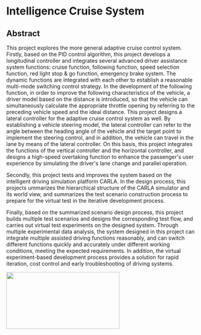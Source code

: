 # Intelligence Cruise System

## Abstract
This project explores the more general adaptive cruise control system. Firstly, based on the PID control algorithm, this project develops a longitudinal controller and integrates several advanced driver assistance system functions: cruise function, following function, speed selection function, red light stop & go function, emergency brake system. The dynamic functions are integrated with each other to establish a reasonable multi-mode switching control strategy. In the development of the following function, in order to improve the following characteristics of the vehicle, a driver model based on the distance is introduced, so that the vehicle can simultaneously calculate the appropriate throttle opening by referring to the preceding vehicle speed and the ideal distance. This project designs a lateral controller for the adaptive cruise control system as well. By establishing a vehicle steering model, the lateral controller can refer to the angle between the heading angle of the vehicle and the target point to implement the steering control, and in addition, the vehicle can travel in the lane by means of the lateral controller. On this basis, this project integrates the functions of the vertical controller and the horizontal controller, and designs a high-speed overtaking function to enhance the passenger's user experience by simulating the driver's lane change and parallel operation.

Secondly, this project tests and improves the system based on the intelligent driving simulation platform CARLA. In the design process, this projects ummarizes the hierarchical structure of the CARLA simulator and its world view, and summarizes the test scenario construction process to prepare for the virtual test in the iterative development process.

Finally, based on the summarized scenario design process, this project builds multiple test scenarios and designs the corresponding test flow, and carries out virtual test experiments on the designed system. Through multiple experimental data analysis, the system designed in this project can integrate multiple assisted driving functions reasonably, and can switch different functions quickly and accurately under different working conditions, meeting the expected requirements. In addition, the virtual experiment-based development process provides a solution for rapid iteration, cost control and early troubleshooting of driving systems.


<div align=left><img width="300" height="150" src="https://github.com/HanzhiC/CARLA-Intelligent-Cruise-System/blob/master/Image/4.png"/></div>
